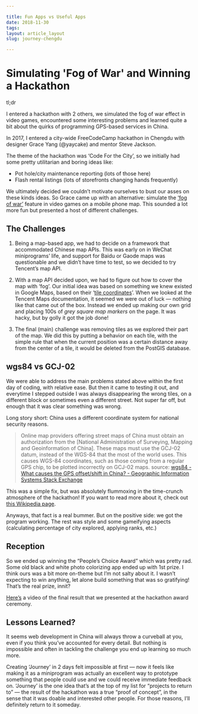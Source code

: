 ```yaml
---

title: Fun Apps vs Useful Apps
date: 2018-11-30
tags:
layout: article_layout
slug: journey-chengdu

---
```


# Simulating 'Fog of War' and Winning a Hackathon


<div class="tldr-container">
  <div class="tldr-label">tl;dr</div><p class="tldr"> I entered a hackathon with 2 others, we simulated the fog of war effect in video games, encountered some interesting problems and learned quite a bit about the quirks of programming GPS-based services in China.</p>
</div>

In 2017, I entered a city-wide FreeCodeCamp hackathon in Chengdu with designer Grace Yang (@yaycake) and mentor Steve Jackson.

The theme of the hackathon was ‘Code For the City’, so we initially had some pretty utilitarian and boring ideas like:

* Pot hole/city maintenance reporting (lots of those here)
* Flash rental listings (lots of storefronts changing hands frequently)

We ultimately decided we couldn’t motivate ourselves to bust our asses on these kinds ideas. So Grace came up with an alternative: simulate the [‘fog of war’](https://en.wikipedia.org/wiki/Fog_of_war#In_video_games) feature in video games on a mobile phone map. This sounded a lot more fun but presented a host of different challenges.

## The Challenges
1. Being a map-based app, we had to decide on a framework that accommodated Chinese map APIs. This was early on in WeChat miniprograms’ life, and support for Baidu or Gaode maps was questionable and we didn’t have time to test, so we decided to try Tencent’s map API.

2. With a map API decided upon, we had to figure out how to cover the map with ‘fog’. Our initial idea was based on something we knew existed in Google Maps, based on their ‘[tile coordinates](https://developers.google.com/maps/documentation/javascript/coordinates)’. When we looked at the Tencent Maps documentation, it seemed we were out of luck — nothing like that came out of the box. Instead we ended up making our own grid and placing 100s of _grey square map markers_ on the page. It was hacky, but by golly it got the job done!

3. The final (main) challenge was removing tiles as we explored their part of the map. We did this by putting a behavior on each tile, with the simple rule that when the current position was a certain distance away from the center of a tile, it would be deleted from the PostGIS database.

## wgs84 vs GCJ-02
We were able to address the main problems stated above within the first day of coding, with relative ease. But then it came to testing it out, and everytime I stepped outside I was always disappearing the wrong tiles, on a different block or sometimes even a different street. Not super far off, but enough that it was clear something was wrong.

Long story short: China uses a different coordinate system for national security reasons.

> Online map providers offering street maps of China must obtain an authorization from the [National Administration of Surveying, Mapping and Geoinformation of China]. These maps must use the GCJ-02 datum, instead of the WGS-84 that the most of the world uses. This causes WGS-84 coordinates, such as those coming from a regular GPS chip, to be plotted incorrectly on GCJ-02 maps.
source: [wgs84 - What causes the GPS offset/shift in China? - Geographic Information Systems Stack Exchange](https://gis.stackexchange.com/questions/141542/what-causes-the-gps-offset-shift-in-china)

This was a simple fix, but was absolutely flummoxing in the time-crunch atmosphere of the hackathon! If you want to read more about it, check out [this Wikipedia page](https://en.wikipedia.org/wiki/Restrictions_on_geographic_data_in_China#GCJ-02).

Anyways, that fact is a real bummer. But on the positive side: we got the program working. The rest was style and some gameifying aspects (calculating percentage of city explored, applying ranks, etc.)

## Reception
So we ended up winning the “People’s Choice Award” which was pretty rad. Some old black and white photo colorizing app ended up with 1st prize. I think ours was a bit more on-theme but I’m not salty about it. I wasn’t expecting to win anything, let alone build something that was so gratifying! That’s the real prize, innit?

[Here’s](https://www.youtube.com/watch?v=jNQcDpv_7ao) a video of the final result that we presented at the hackathon award ceremony.

## Lessons Learned?
It seems web development in China will always throw a curveball at you, even if you think you’ve accounted for every detail. But nothing is impossible and often in tackling the challenge you end up learning so much more.

Creating ‘Journey’  in 2 days felt impossible at first — now it feels like making it as a miniprogram was actually an excellent way to prototype something that people could use and we could receive immediate feedback on. ‘Journey’ is the one idea that’s at the top of my list for “projects to return to” — the result of the hackathon was a true “proof of concept”, in the sense that it was doable and interested other people. For those reasons, I’ll definitely return to it someday.



